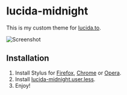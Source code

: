 # lucida-midnight
This is my custom theme for [lucida.to](https://lucida.to).

![Screenshot](https://github.com/user-attachments/assets/4e31766a-2343-4c93-a5f3-ce52bbf72745)

## Installation
1. Install Stylus for [Firefox](https://addons.mozilla.org/en-US/firefox/addon/styl-us/), [Chrome](https://chrome.google.com/webstore/detail/stylus/clngdbkpkpeebahjckkjfobafhncgmne) or [Opera](https://addons.opera.com/en/extensions/details/27c0f4146c879f67a91b70f93f4eee4a01846fdd/).
2. Install [lucida-midnight.user.less](https://raw.githubusercontent.com/n3tael/lucida-midnight/main/lucida-midnight.user.less).
3. Enjoy!

